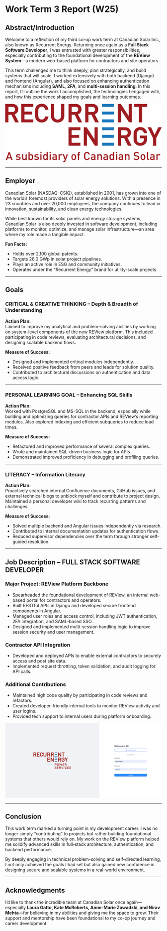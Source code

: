 # Work Term 3 Report (W25)

## Abstract/Introduction

Welcome to a reflection of my third co-op work term at Canadian Solar Inc., also known as Recurrent Energy. Returning once again as a **Full Stack Software Developer**, I was entrusted with greater responsibilities, especially contributing to the foundational development of the **REView System**—a modern web-based platform for contractors and site operators.

This term challenged me to think deeply, plan strategically, and build systems that will scale. I worked extensively with both backend (Django) and frontend (Angular), and also focused on enhancing authentication mechanisms including **SAML**, **2FA**, and **multi-session handling**. In this report, I’ll outline the work I accomplished, the technologies I engaged with, and how this experience shaped my goals and learning outcomes.

![Subsidiary Logo](assets/photos/Subsidiary-Logo.png)

---

## Employer

Canadian Solar (NASDAQ: CSIQ), established in 2001, has grown into one of the world’s foremost providers of solar energy solutions. With a presence in 23 countries and over 20,000 employees, the company continues to lead in innovation, sustainability, and clean energy technologies.

While best known for its solar panels and energy storage systems, Canadian Solar is also deeply invested in software development, including platforms to monitor, optimize, and manage solar infrastructure—an area where my role made a tangible impact.

**Fun Facts:**
- Holds over 2,100 global patents.
- Targets 26.0 GWp in solar project pipelines.
- Plays an active role in ESG and community initiatives.
- Operates under the “Recurrent Energy” brand for utility-scale projects.

---

## Goals

### CRITICAL & CREATIVE THINKING – Depth & Breadth of Understanding

**Action Plan:**  
I aimed to improve my analytical and problem-solving abilities by working on system-level components of the new REView platform. This included participating in code reviews, evaluating architectural decisions, and designing scalable backend flows.

**Measure of Success:**  
- Designed and implemented critical modules independently.  
- Received positive feedback from peers and leads for solution quality.  
- Contributed to architectural discussions on authentication and data access logic.

---

### PERSONAL LEARNING GOAL – Enhancing SQL Skills

**Action Plan:**  
Worked with PostgreSQL and MS-SQL in the backend, especially while building and optimizing queries for contractor APIs and REView’s reporting modules. Also explored indexing and efficient subqueries to reduce load times.

**Measure of Success:**  
- Refactored and improved performance of several complex queries.  
- Wrote and maintained SQL-driven business logic for APIs.  
- Demonstrated improved proficiency in debugging and profiling queries.

---

### LITERACY – Information Literacy

**Action Plan:**  
Proactively searched internal Confluence documents, GitHub issues, and external technical blogs to unblock myself and contribute to project design. Maintained a personal developer wiki to track recurring patterns and challenges.

**Measure of Success:**  
- Solved multiple backend and Angular issues independently via research.  
- Contributed to internal documentation updates for authentication flows.  
- Reduced supervisor dependencies over the term through stronger self-guided resolution.

---

## Job Description – FULL STACK SOFTWARE DEVELOPER

### Major Project: REView Platform Backbone
- Spearheaded the foundational development of REView, an internal web-based portal for contractors and operators.
- Built RESTful APIs in Django and developed secure frontend components in Angular.
- Managed user roles and access control, including JWT authentication, 2FA integration, and SAML-based SSO.
- Designed and implemented multi-session handling logic to improve session security and user management.

### Contractor API Integration
- Developed and deployed APIs to enable external contractors to securely access and post site data.
- Implemented request throttling, token validation, and audit logging for API calls.

### Additional Contributions
- Maintained high code quality by participating in code reviews and refactors.
- Created developer-friendly internal tools to monitor REView activity and user logins.
- Provided tech support to internal users during platform onboarding.

![Platform](assets/photos/IMG_4169.png)

---

## Conclusion

This work term marked a turning point in my development career. I was no longer simply “contributing” to projects but rather building foundational systems that others would rely on. My work on the REView platform helped me solidify advanced skills in full-stack architecture, authentication, and backend performance.

By deeply engaging in technical problem-solving and self-directed learning, I not only achieved the goals I had set but also gained new confidence in designing secure and scalable systems in a real-world environment.

---

## Acknowledgments

I’d like to thank the incredible team at Canadian Solar once again—especially **Laura Gatto, Kate McRoberts, Anne-Marie Zawadzki, and Nirav Mehta**—for believing in my abilities and giving me the space to grow. Their support and mentorship have been foundational to my co-op journey and career development.
